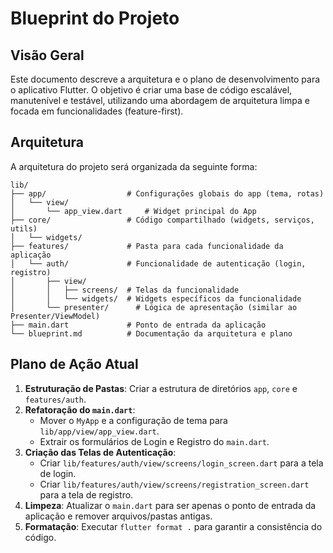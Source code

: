 # Blueprint do Projeto

## Visão Geral

Este documento descreve a arquitetura e o plano de desenvolvimento para o aplicativo Flutter. O objetivo é criar uma base de código escalável, manutenível e testável, utilizando uma abordagem de arquitetura limpa e focada em funcionalidades (feature-first).

## Arquitetura

A arquitetura do projeto será organizada da seguinte forma:

```
lib/
├── app/                  # Configurações globais do app (tema, rotas)
│   └── view/
│       └── app_view.dart     # Widget principal do App
├── core/                 # Código compartilhado (widgets, serviços, utils)
│   └── widgets/
├── features/             # Pasta para cada funcionalidade da aplicação
│   └── auth/             # Funcionalidade de autenticação (login, registro)
│       ├── view/
│       │   ├── screens/  # Telas da funcionalidade
│       │   └── widgets/  # Widgets específicos da funcionalidade
│       └── presenter/      # Lógica de apresentação (similar ao Presenter/ViewModel)
├── main.dart             # Ponto de entrada da aplicação
└── blueprint.md          # Documentação da arquitetura e plano
```

## Plano de Ação Atual

1.  **Estruturação de Pastas**: Criar a estrutura de diretórios `app`, `core` e `features/auth`.
2.  **Refatoração do `main.dart`**:
    *   Mover o `MyApp` e a configuração de tema para `lib/app/view/app_view.dart`.
    *   Extrair os formulários de Login e Registro do `main.dart`.
3.  **Criação das Telas de Autenticação**:
    *   Criar `lib/features/auth/view/screens/login_screen.dart` para a tela de login.
    *   Criar `lib/features/auth/view/screens/registration_screen.dart` para a tela de registro.
4.  **Limpeza**: Atualizar o `main.dart` para ser apenas o ponto de entrada da aplicação e remover arquivos/pastas antigas.
5.  **Formatação**: Executar `flutter format .` para garantir a consistência do código.

